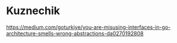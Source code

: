 # Kuznechik
https://medium.com/goturkiye/you-are-misusing-interfaces-in-go-architecture-smells-wrong-abstractions-da0270192808